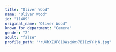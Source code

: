 ```yaml
---
title: "Oliver Wood"
name: "Oliver Wood"
id: "11409"
original_name: "Oliver Wood"
known_for_department: "Camera"
gender: "2"
adult: "false"
profile_path: "/rUXhXZUF818WsqWms7BIIz9YHjN.jpg"
---
```

